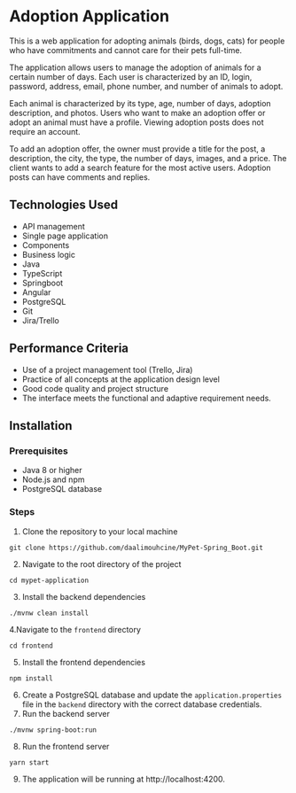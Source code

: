 # Adoption Application

This is a web application for adopting animals (birds, dogs, cats) for people who have commitments and cannot care for their pets full-time.

The application allows users to manage the adoption of animals for a certain number of days. Each user is characterized by an ID, login, password, address, email, phone number, and number of animals to adopt.

Each animal is characterized by its type, age, number of days, adoption description, and photos. Users who want to make an adoption offer or adopt an animal must have a profile. Viewing adoption posts does not require an account.

To add an adoption offer, the owner must provide a title for the post, a description, the city, the type, the number of days, images, and a price. The client wants to add a search feature for the most active users. Adoption posts can have comments and replies.

## Technologies Used
- API management
- Single page application
- Components
- Business logic
- Java
- TypeScript
- Springboot
- Angular
- PostgreSQL
- Git
- Jira/Trello


## Performance Criteria
- Use of a project management tool (Trello, Jira)
- Practice of all concepts at the application design level
- Good code quality and project structure
- The interface meets the functional and adaptive requirement needs.

## Installation

### Prerequisites
- Java 8 or higher
- Node.js and npm
- PostgreSQL database

### Steps
1. Clone the repository to your local machine
```
git clone https://github.com/daalimouhcine/MyPet-Spring_Boot.git
```
2. Navigate to the root directory of the project
```
cd mypet-application
```
3. Install the backend dependencies
```
./mvnw clean install
```
4.Navigate to the `frontend` directory
```
cd frontend
```
5. Install the frontend dependencies
```
npm install
```
6. Create a PostgreSQL database and update the `application.properties` file in the `backend` directory with the correct database credentials.
7. Run the backend server
```
./mvnw spring-boot:run
```
8. Run the frontend server
```
yarn start
```
9. The application will be running at http://localhost:4200.
